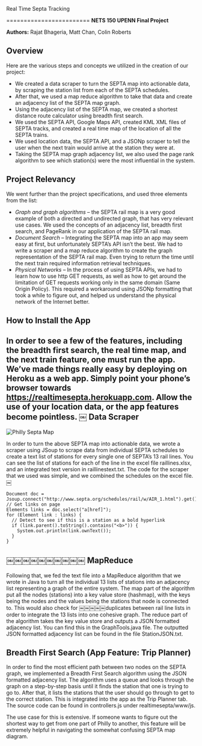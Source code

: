 Real Time Septa Tracking

========================
**NETS 150 UPENN Final Project**

**Authors:** Rajat Bhageria, Matt Chan, Colin Roberts

Overview
-----------

Here are the various steps and concepts we utilized in the creation of our project:

- We created a data scraper to turn the SEPTA map into actionable data, by
scraping the station list from each of the SEPTA schedules.
- After that, we used a map reduce algorithm to take that data and create an
adjacency list of the SEPTA map graph.
- Using the adjacency list of the SEPTA map, we created a shortest distance
route calculator using breadth first search.
- We used the SEPTA API, Google Maps API, created KML XML files of SEPTA
tracks, and created a real time map of the location of all the SEPTA trains.
- We used location data, the SEPTA API, and a JSONp scraper to tell the user
when the next train would arrive at the station they were at.
- Taking the SEPTA map graph adjacency list, we also used the page rank
algorithm to see which station(s) were the most influential in the system.

Project Relevancy
---------------
We went further than the project specifications, and used three elements from the list:
- *Graph and graph algorithms* – the SEPTA rail map is a very good example of both a directed and undirected graph, that has very relevant use cases. We used the concepts of an adjacency list, breadth first search, and PageRank in our application of the SEPTA rail map.
- *Document Search* – Integrating the SEPTA map into an app may seem easy at first, but unfortunately SEPTA’s API isn’t the best. We had to write a scraper and a map reduce algorithm to create the graph representation of the SEPTA rail map. Even trying to return the time until the next train required information retrieval techniques.
- *Physical Networks* – In the process of using SEPTA APIs, we had to learn how to use http GET requests, as well as how to get around the limitation of GET requests working only in the same domain (Same Origin Policy). This required a workaround using JSONp formatting that took a while to figure out, and helped us understand the physical network of the Internet better.

How to Install the App
---------------
In order to see a few of the features, including the breadth first search, the real time map, and the next train feature, one must run the app. We’ve made things really easy by deploying on Heroku as a web app. Simply point your phone’s browser towards https://realtimesepta.herokuapp.com. Allow the use of your location data, or the app features become pointless.
￼
Data Scraper
----------

![Philly Septa Map](http://www.philebrity.com/wp-content/uploads/2010/06/septa_0.jpg)

In order to turn the above SEPTA map into actionable data, we wrote a scraper using JSoup to scrape data from individual SEPTA schedules to create a text list of stations for every single one of SEPTA’s 13 rail lines. You can see the list of stations for each of the line in the excel file raillines.xlsx, and an integrated text version in raillinestext.txt. The code for the scraper that we used was simple, and we combined the schedules on the excel file.
￼

    Document doc = Jsoup.connect("http://www.septa.org/schedules/rail/w/AIR_1.html").get(); // Get links on page
    Elements links = doc.select("a[href]");
    for (Element link : links) {
      // Detect to see if this is a station as a bold hyperlink 
      if (link.parent().toString().contains("<b>")) {
        System.out.println(link.ownText());
      } 
    }
￼￼￼￼￼￼￼￼￼￼
MapReduce
---------------
Following that, we fed the text file into a MapReduce algorithm that we wrote in Java to turn all the individual 13 lists of stations into an adjacency list representing a graph of the entire system. The map part of the algorithm put all the nodes (stations) into a key value store (hashmap), with the keys being the nodes and the values being the stations that node is connected to. This would also check for ￼￼￼￼￼duplicates between rail line lists in order to integrate the 13 lists into one cohesive graph. The reduce part of the algorithm takes the key value store and outputs a JSON formatted adjacency list. You can find this in the GraphTools.java file. The outputted JSON formatted adjacency list can be found in the file StationJSON.txt.

Breadth First Search (App Feature: Trip Planner)
---------------
In order to find the most efficient path between two nodes on the SEPTA graph, we implemented a Breadth First Search algorithm using the JSON formatted adjacency list. The algorithm uses a queue and looks through the graph on a step-by-step basis until it finds the station that one is trying to go to. After that, it lists the stations that the user should go through to get to the correct station. This is integrated into the app as the Trip Planner tab. The source code can be found in controllers.js under realtimesepta/www/js.

The use case for this is extensive. If someone wants to figure out the shortest way to get from one part of Philly to another, this feature will be extremely helpful in navigating the somewhat confusing SEPTA map diagram.
